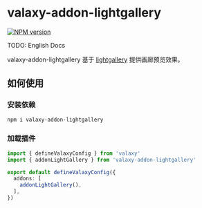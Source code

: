 # valaxy-addon-lightgallery

[![NPM version](https://img.shields.io/npm/v/valaxy-addon-lightgallery?color=0078E7)](https://www.npmjs.com/package/valaxy-addon-lightgallery)

TODO: English Docs

valaxy-addon-lightgallery 基于 [lightgallery](https://github.com/sachinchoolur/lightGallery) 提供画廊预览效果。

## 如何使用

### 安装依赖

```bash
npm i valaxy-addon-lightgallery
```

### 加载插件

```ts
import { defineValaxyConfig } from 'valaxy'
import { addonLightGallery } from 'valaxy-addon-lightgallery'

export default defineValaxyConfig({
  addons: [
    addonLightGallery(),
  ],
})
```
